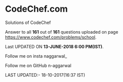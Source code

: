<b><h1>CodeChef.com</h1></b>

Solutions of CodeChef

Answer to all <b>161</b> out of <b>161</b> questions uploaded on page <https://www.codechef.com/problems/school>.

Last UPDATED ON <b>13-JUNE-2018 6:00 PM(IST)</b>.

Follow me on insta naggarwal_

Follow me on GitHub n-aggarwal

LAST UPDATED:- 18-10-2017(16:37 IST)
